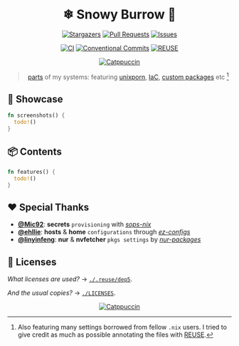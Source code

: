 <div align="center">

# ❄ Snowy️ Burrow 🦝

[![Stargazers][Stargazers badge]][Stargazers link] [![Pull Requests][Pull Requests badge]][Pull Requests link] [![Issues][Issues badge]][Issues link]

[![CI][CI badge]][CI link] [![Conventional Commits][Conventional Commits badge]][Conventional Commits link] [![REUSE][REUSE badge]][REUSE compliance]

[![Catppuccin][Catppuccin decoration]][Catppuccin link]

> [parts][flake-parts] of my systems: featuring [unixporn][Catppuccin link], [IaC][terraform], [custom packages][NUR/procyon] etc [^1]

</div>

## 🌟 Showcase

```rust
fn screenshots() {
  todo!()
}
```

## 📦 Contents

```rust
fn features() {
  todo!()
}
```

## ❤️ Special Thanks

- **[@Mic92][Mic92]**: **secrets** `provisioning` with _[sops-nix][Mic92/sops-nix]_
- **[@ehllie][ehllie]**: **hosts** & **home** `configurations` through _[ez-configs][ehllie/ez-configs]_
- **[@linyinfeng][linyinfeng]**: **nur** & **nvfetcher** `pkgs settings` by _[nur-packages][linyinfeng/nur-packages]_

## 📄 Licenses

_What licenses are used?_ &rarr; [`./.reuse/dep5`][Project licensing].

_And the usual copies?_ &rarr; [`./LICENSES`][Project licenses].

[flake-parts]: https://flake.parts
[terraform]: https://github.com/hashicorp/terraform
[NUR/procyon]: https://nur.nix-community.org/repos/procyon
[Stargazers badge]: https://img.shields.io/github/stars/UnidealisticRaccoon/SnowyBurrow?color=f9e2af&labelColor=313244&style=for-the-badge&logo=starship&logoColor=f9e2af
[Stargazers link]: https://github.com/UnidealisticRaccoon/SnowyBurrow/stargazers
[Pull Requests badge]: https://img.shields.io/github/issues-pr-raw/UnidealisticRaccoon/SnowyBurrow?label=Pull%20Requests&color=89b4fa&labelColor=313244&style=for-the-badge&logo=starship&logoColor=89b4fa
[Pull Requests link]: https://github.com/UnidealisticRaccoon/SnowyBurrow/pulls
[Issues badge]: https://img.shields.io/github/issues/UnidealisticRaccoon/SnowyBurrow?color=fab387&labelColor=313244&style=for-the-badge&logo=starship&logoColor=fab387
[Issues link]: https://github.com/UnidealisticRaccoon/SnowyBurrow/issues
[CI badge]: https://img.shields.io/github/actions/workflow/status/UnidealisticRaccoon/SnowyBurrow/ci.yaml?label=CI&color=a6e3a1&labelColor=313244&style=for-the-badge&logo=github&logoColor=a6e3a1
[CI link]: https://github.com/UnidealisticRaccoon/SnowyBurrow/actions/workflows/ci.yaml
[Catppuccin decoration]: https://raw.githubusercontent.com/catppuccin/catppuccin/main/assets/palette/macchiato.png
[Catppuccin footer]: https://raw.githubusercontent.com/catppuccin/catppuccin/main/assets/footers/gray0_ctp_on_line.svg?sanitize=true
[Catppuccin link]: https://github.com/catppuccin
[Conventional Commits badge]: https://img.shields.io/badge/1.0.0-blue?label=Conventional%20Commits&color=eba0ac&labelColor=313244&style=for-the-badge&logo=github&logoColor=eba0ac
[Conventional Commits link]: https://conventionalcommits.org
[REUSE]: https://reuse.software
[REUSE badge]: https://img.shields.io/reuse/compliance/github.com/UnidealisticRaccoon/SnowyBurrow?label=REUSE&color=cba6f7&labelColor=313244&style=for-the-badge&logo=github&logoColor=cba6f7
[REUSE compliance]: https://api.reuse.software/info/github.com/UnidealisticRaccoon/SnowyBurrow
[Mic92]: https://github.com/Mic92
[Mic92/sops-nix]: https://github.com/Mic92/sops-nix
[ehllie]: https://github.com/ehllie
[ehllie/ez-configs]: https://github.com/ehllie/ez-configs
[linyinfeng]: https://github.com/linyinfeng
[linyinfeng/nur-packages]: https://github.com/linyinfeng/nur-packages
[Project licensing]: https://github.com/UnidealisticRaccoon/SnowyBurrow/blob/main/.reuse/dep5
[Project licenses]: https://github.com/UnidealisticRaccoon/SnowyBurrow/tree/main/LICENSES

<div align="center">
  
[![Catppuccin][Catppuccin footer]][Catppuccin link]

</div>

[^1]: Also featuring many settings borrowed from fellow `.nix` users. I tried to give credit as much as possible annotating the files with [REUSE][REUSE].
